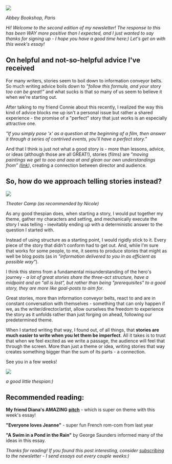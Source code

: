 <img src="/assets/Stories%20as%20information%20conveyor%20belts%20%E2%80%A2%20Buttondown/0a7b5802-36a5-4cce-9b4f-838b9fb631ee.jpg" style="max-width: 300px;">

_Abbey Bookshop, Paris_

_Hi! Welcome to the second edition of my newsletter! The response to this has been WAY more positive than I expected, and I just wanted to say thanks for signing up - I hope you have a good time here:) Let's get on with this week's essay!_

## On helpful and not-so-helpful advice I've received

For many writers, stories seem to boil down to information conveyor belts. So much writing advice boils down to _"follow this formula, and your story too can be great!"_ and what sucks is that so many of us seem to believe it when we're starting out.

After talking to my friend Connie about this recently, I realized the way this kind of advice blocks me up isn't a personal issue but rather a shared experience - the promise of a "perfect" story that just works is an especially attractive one. 

_"If you simply pose 'x' as a question at the beginning of a film, then answer it through a series of contrived events, you'll have a perfect story."_

And that I think is just not what a good story is - more than lessons, advice, or ideas (although those are all GREAT!), stories (films) are _"moving paintings we get to ooo and aaa at and glean our own understandings from" (_[_link_](https://twitter.com/BREADSWORD/status/1690118781698473984?s=20)_)_, creating a connection between director and audience.

## So, how do we approach telling stories instead?

![](/assets/Stories%20as%20information%20conveyor%20belts%20%E2%80%A2%20Buttondown/57c45b4c-d6c5-4231-ae93-06a2a823261f.png)

_Theater Camp (as recommended by Nicole)_

As any good thespian does, when starting a story, I would put together my theme, gather my characters and setting, and mechanically execute the story I was telling - inevitably ending up with a deterministic answer to the question I started with. 

Instead of using structure as a starting point, I would rigidly stick to it. Every piece of the story that didn't conform had to get out. And, while I'm sure that works for some people, to me, it seems to produce stories that might as well be blog posts (as in _"information delivered to you in as efficient as possible way"_).

I think this stems from a fundamental misunderstanding of the hero's journey - _a lot of great stories share the three-act structure, have a midpoint and an "all is lost", but rather than being "prerequisites" to a good story, they are more like goal-posts to aim for_.

Great stories, more than information conveyor belts, react to and are in constant conversation with themselves - something that can only happen if we, as the writer/director/artist, allow ourselves the freedom to experience the story as it unfolds rather than just forging on ahead, following our predetermined theme.

When I started writing that way, I found out, of all things, that **stories are much easier to write when you let them be imperfect**. All it takes is to trust that when we feel excited as we write a passage, the audience will feel that through the screen. More than just a theme or idea, writing stories that way creates something bigger than the sum of its parts - a connection.

See you in a few weeks!

![](/assets/Stories%20as%20information%20conveyor%20belts%20%E2%80%A2%20Buttondown/22d52525-7689-44db-a8d6-b6fc50b4415b.jpg)

_a good little thespian:)_

## Recommended reading:

**My friend Diana's AMAZING** [**pitch**](https://www.youtube.com/watch?v=7K1oYy4ZAU4) - which is super on theme with this week's essay!

**"Everyone loves Jeanne"** - super fun French rom-com from last year

**"A Swim in a Pond in the Rain"** by George Saunders informed many of the ideas in this essay.

_Thanks for reading! If you found this post interesting, consider [subscribing](https://buttondown.email/wrebsart?utm_source=wrebsart&utm_medium=email) to the newsletter - I send essays out every couple weeks:)_